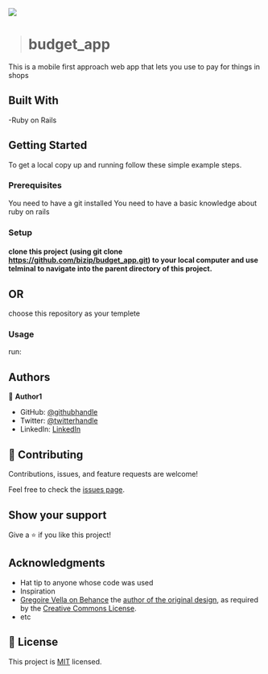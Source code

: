 
![](https://img.shields.io/badge/Microverse-blueviolet)
> # budget_app
This is a mobile first approach web app that lets you use to pay for things in shops 

## Built With

-Ruby on Rails

## Getting Started

To get a local copy up and running follow these simple example steps.

### Prerequisites

You need to have a git installed
You need to have a basic knowledge about ruby on rails

### Setup

#### clone this project (using git clone https://github.com/bizip/budget_app.git) to your local computer and use telminal to navigate into the parent directory of this project.

## OR
choose this repository as your templete


### Usage

run: 

## Authors

👤 **Author1**

- GitHub: [@githubhandle](https://github.com/bizip)
- Twitter: [@twitterhandle](https://twitter.com/BizimunguPasca9)
- LinkedIn: [LinkedIn](www.linkedin.com/in/bizimungu)

## 🤝 Contributing

Contributions, issues, and feature requests are welcome!

Feel free to check the [issues page](../../issues/).

## Show your support

Give a ⭐️ if you like this project!

## Acknowledgments

- Hat tip to anyone whose code was used
- Inspiration
- [Gregoire Vella on Behance](https://www.behance.net/sakwadesignstudio) the [author of the original design](https://www.behance.net/gallery/19759151/Snapscan-iOs-design-and-branding?tracking_source=), as required by the [Creative Commons License](https://creativecommons.org/licenses/).
- etc

## 📝 License

This project is [MIT](./MIT.md) licensed.

